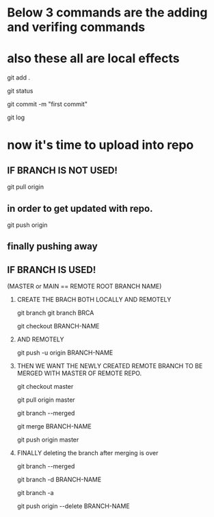 # Below 3 commands are the adding and verifing commands 
# also these all are local effects
git add .

git status

git commit -m "first commit"

git log

# now it's time to upload into repo

## IF BRANCH IS NOT USED!

git pull origin <name of repo master branch>
## in order to get updated with repo.

git push origin <name of repo master branch>
## finally pushing away





## IF BRANCH IS USED! 
(MASTER or MAIN == REMOTE ROOT BRANCH NAME)
1. CREATE THE BRACH BOTH LOCALLY AND REMOTELY
    
    <!-- GIT BRANCH THEN BRANCH NAME (LET IT BE BRCA) -->
    git branch <branch name>
    git branch BRCA

    <!-- TO SWITCH THE BRANCHES i.e.from present(BRCA) branch to BRACH-NAME -->
    git checkout BRANCH-NAME


2. AND REMOTELY
    <!-- ORGIN IS THE NAME OF REMOTE BRANCH AND -U TELL THE GIT THAT WE WANT TO DIRECTLY MAKE LOCAL CREATED BRANCH TO REMOTE(THIS ALSO CREATES THE REMOTE BRANCH NAMED BRACH-NAME) -->
    git push -u origin BRANCH-NAME


3. THEN WE WANT THE NEWLY CREATED REMOTE BRANCH TO BE MERGED WITH MASTER OF REMOTE REPO.

    <!-- here we are switching the branch to remote master -->
    git checkout master

    <!-- to make sure there are no conflicts and if the changes are made by another developer than that will be replicated to our local machine -->
    git pull origin master

    <!-- to see all the merged branches to the remote repo. and for 1st time BRANCH-NAME will not appear as it's not merged yet -->
    git branch --merged

    <!-- hence to merge BRANCH-NAME with master we use the below command -->
    git merge BRANCH-NAME

    <!-- finally we're merging this to master -->
    git push origin master


4. FINALLY deleting the branch after merging is over

    <!-- to see all the merged branches to the remote repo.  -->
    <!-- since the BRANCH-NAME is already merged due to above commands here we can see the BRACH-NAME -->
    <!-- just to verify -->
    git branch --merged

    <!-- deleting branch locally -->
    git branch -d BRANCH-NAME
    <!-- NOW THE BRANCH IS DELETED LOCALLY -->

    <!-- to verify locally we run the command -->
    git branch -a

    <!-- FINALLY TO DELETE THE BRANCH REMOTELY -->
    git push origin --delete BRANCH-NAME


